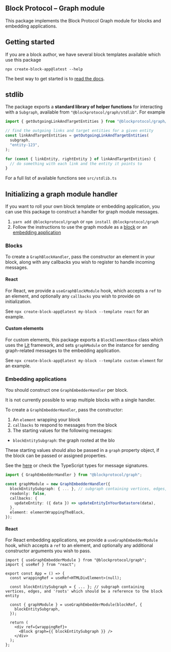 ## Block Protocol – Graph module

This package implements the Block Protocol Graph module for blocks and embedding applications.

## Getting started

If you are a block author, we have several block templates available which use this package

`npx create-block-app@latest --help`

The best way to get started is to [read the docs](https://blockprotocol.org/docs).

## stdlib

The package exports a **standard library of helper functions** for interacting with a `Subgraph`, available from `"@blockprotocol/graph/stdlib"`. For example

```typescript
import { getOutgoingLinkAndTargetEntities } from "@blockprotocol/graph/stdlib";

// find the outgoing links and target entities for a given entity
const linkAndTargetEntities = getOutgoingLinkAndTargetEntities(
  subgraph,
  "entity-123",
);

for (const { linkEntity, rightEntity } of linkAndTargetEntities) {
  // do something with each link and the entity it points to
}
```

For a full list of available functions see `src/stdlib.ts`

## Initializing a graph module handler

If you want to roll your own block template or embedding application,
you can use this package to construct a handler for graph module messages.

1.  `yarn add @blockprotocol/graph` or `npm install @blockprotocol/graph`
1.  Follow the instructions to use the graph module as a [block](#blocks) or an [embedding application](#embedding-applications)

### Blocks

To create a `GraphBlockHandler`, pass the constructor an element in your block, along with any callbacks you wish to register to handle incoming messages.

#### React

For React, we provide a `useGraphBlockModule` hook, which accepts a `ref` to an element, and optionally any `callbacks` you wish to provide on initialization.

See `npx create-block-app@latest my-block --template react` for an example.

#### Custom elements

For custom elements, this package exports a `BlockElementBase` class
which uses the [Lit](https://lit.dev/) framework, and sets `graphModule` on the instance for sending graph-related messages to the embedding application.

See `npx create-block-app@latest my-block --template custom-element` for an example.

### Embedding applications

You should construct one `GraphEmbedderHandler` per block.

It is not currently possible to wrap multiple blocks with a single handler.

To create a `GraphEmbedderHandler`, pass the constructor:

1.  An `element` wrapping your block
1.  `callbacks` to respond to messages from the block
1.  The starting values for the following messages:

- `blockEntitySubgraph`: the graph rooted at the blo

These starting values should also be passed in a `graph` property object, if the block can be passed or assigned properties.

See the [here](https://blockprotocol.org/docs/spec/graph-module#message-definitions) or check the TypeScript types for message signatures.

```typescript
import { GraphEmbedderHandler } from "@blockprotocol/graph";

const graphModule = new GraphEmbedderHandler({
  blockEntitySubgraph: { ... }, // subgraph containing vertices, edges, and 'roots' which should be a reference to the block entity
  readonly: false,
  callbacks: {
    updateEntity: ({ data }) => updateEntityInYourDatastore(data),
  },
  element: elementWrappingTheBlock,
});
```

#### React

For React embedding applications, we provide a `useGraphEmbedderModule` hook, which accepts a `ref` to an element, and optionally any additional constructor arguments you wish to pass.

```tsx
import { useGraphEmbedderModule } from "@blockprotocol/graph";
import { useRef } from "react";

export const App = () => {
  const wrappingRef = useRef<HTMLDivElement>(null);

  const blockEntitySubgraph = { ... }; // subgraph containing vertices, edges, and 'roots' which should be a reference to the block entity

  const { graphModule } = useGraphEmbedderModule(blockRef, {
    blockEntitySubgraph,
  });

  return (
    <div ref={wrappingRef}>
      <Block graph={{ blockEntitySubgraph }} />
    </div>
  );
};
```
